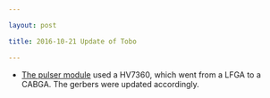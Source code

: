 ```yaml
---

layout: post

title: 2016-10-21 Update of Tobo

---
```



-   [The pulser module](/tobo/) used a HV7360, which went from a LFGA to
    a CABGA. The gerbers were updated accordingly.


